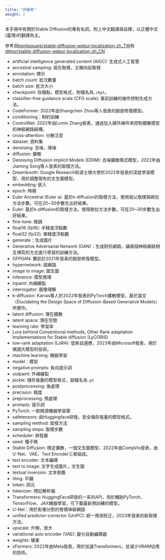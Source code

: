 ```yaml
---
title: "詞彙表"
weight: 2
---
```


本手冊中有關於Stable Diffusion的專有名詞，附上中文翻譯與註釋，以正體中文(臺灣)的翻譯為主。

参考自[benlisquare/stable-diffusion-webui-localization-zh_TW](https://github.com/benlisquare/stable-diffusion-webui-localization-zh_TW)和[dtlnor/stable-diffusion-webui-localization-zh_CN](https://github.com/dtlnor/stable-diffusion-webui-localization-zh_CN)

- artificial intelligence generated content (AIGC): 生成式人工智慧
- ancestral sampling: 祖先取樣，又稱向前取樣
- annotation: 標示
- batch count: 批次數量
- batch size: 批次大小
- checkpoint: 存檔點，模型格式，附檔名為`.ckpt`。
- classifier-free guidance scale (CFG scale): 事前訓練的條件控制生成方法。
- CodeFormer: 2022年由Shangchen Zhou等人發表的臉部修復模型。
- conditioning：制約訓練
- ControlNet: 2022年由Lvmin Zhang發表，通過加入額外條件來控制擴散模型的神經網路結構。
- cross-attention: 分散注意
- dataset: 資料集
- denoising: 去噪，降噪
- diffusion: 擴散
- Denoising Diffusion Implicit Models (DDIM): 去噪擴散隱式模型，2022年由Jiaming Song等人發表的取樣方法。
- Dreambooth: Google Research和波士頓大學於2022年發表的深度學習模型，用於調整現有的文生圖模型。
- embedding: 嵌入
- epoch: 時期
- Euler Ancestral (Euler a): 基於k-diffusion的取樣方法，使用祖父取樣與歐拉方法步數。可在20~30步數生出好結果。
- Euler: 基於k-diffusion的取樣方法，使用歐拉方法步數。可在20~30步數生出好結果。
- fine-tune: 微調
- float16 (fp16): 半精度浮點數
- float32 (fp32): 單精度浮點數
- generate：生成圖片
- Generative Adversarial Network (GAN)：生成對抗網路，讓兩個神經網路相互博弈的方式進行學習的訓練方法。
- GFPGAN: 騰訊於2021年發表的臉部修復模型。
- hypernetwork: 超網路
- image to image: 圖生圖
- inference: 模型推理
- inpaint: 內補繪製
- interrogator: 圖像理解
- k-diffusion: Karras等人於2022年發表的PyTorch擴散模型，基於論文〈Elucidating the Design Space of Diffusion-Based Generative Models〉所實作。
- latent diffusion: 潛在擴散
- latent space: 潛在空間
- learning rate: 學習率
- Lora beYond Conventional methods, Other Rank adaptation Implementations for Stable diffusion (LyCORIS)
- low-rank adaptation (LoRA): 低秩自適應，2023年由Microsoft發表，用於微調大模型的技術。
- machine learning: 機器學習
- model：模型
- negative prompts: 負向提示詞
- outpaint: 外補繪製
- pickle: 儲存張量的模型格式，副檔名為`.pt`
- postprocessing: 後處理
- precision: 精度
- preprocessing: 預處理
- prompts: 提示詞
- PyTorch: 一款開源機器學習庫
- safetensors: 由Huggingface研發，安全儲存張量的模型格式。
- sampling method: 取樣方法
- sampling steps: 取樣步數
- scheduler: 排程器
- seed: 種子碼
- Stable Diffusion: 穩定擴散，一個文生圖模型，2022年由CompVis發表，由U-Net、VAE、Text Encoder三者組成。
- text encoder: 文本編碼
- text to image: 文字生成圖片，文生圖
- textual inversion: 文本倒置
- tiling: 平鋪
- token: 詞元
- tokenizer: 標記解析器
- Transformers: HuggingFace研發的一系列API，用於輔助PyTorch、TensorFlow、JAX機器學習，可下載最新預訓練的模型。
- U-Net：用於影像分割的卷積神經網路
- unified predictor-corrector (UniPC): 統一預測校正，2023年發表的新取樣方法。
- upscale: 升頻，放大
- variational auto encoder (VAE): 變分自動編碼器
- weights: 權重
- xFormers: 2022年由Meta發表，用於加速Transformers，並減少VRAM佔用的技術。
